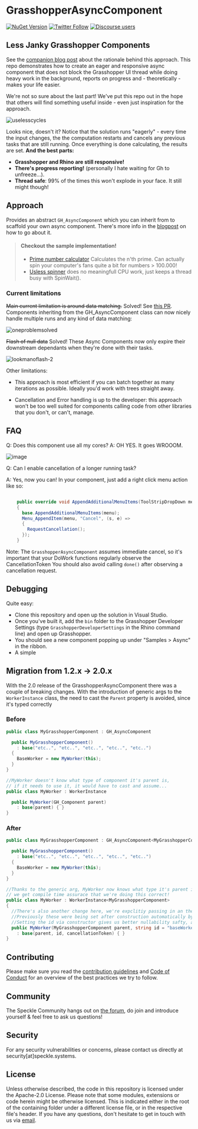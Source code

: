 # GrasshopperAsyncComponent

[![NuGet Version](https://img.shields.io/nuget/v/GrasshopperAsyncComponent)](https://www.nuget.org/packages/GrasshopperAsyncComponent)
[![Twitter Follow](https://img.shields.io/twitter/follow/SpeckleSystems?style=social)](https://twitter.com/SpeckleSystems)
[![Discourse users](https://img.shields.io/discourse/users?server=https%3A%2F%2Fspeckle.community&style=flat-square)](https://speckle.community/)



## Less Janky Grasshopper Components

See the [companion blog post](https://v1.speckle.systems/blog/async-gh/) about the rationale behind this approach. This repo demonstrates how to create an eager and responsive async component that does not block the Grasshopper UI thread while doing heavy work in the background, reports on progress and - theoretically - makes your life easier. 

We're not so sure about the last part! We've put this repo out in the hope that others will find something useful inside - even just inspiration for the approach.

![uselesscycles](https://user-images.githubusercontent.com/7696515/95028615-38583580-0699-11eb-8192-06c9cb4c3185.gif)

Looks nice, doesn't it? Notice that the solution runs "eagerly" - every time the input changes, the the computation restarts and cancels any previous tasks that are still running. Once everything is done calculating, the results are set. **And the best parts:** 

- **Grasshopper and Rhino are still responsive!**
- **There's progress reporting!** (personally I hate waiting for Gh to unfreeze...).
- **Thread safe**: 99% of the times this won't explode in your face. It still might though!

## Approach

Provides an abstract `GH_AsyncComponent` which you can inherit from to scaffold your own async component. There's more info in the [blogpost](https://v1.speckle.systems/blog/async-gh/) on how to go about it.

> #### Checkout the sample implementation! 
> - [Prime number calculator](https://github.com/specklesystems/GrasshopperAsyncComponent/blob/main/GrasshopperAsyncComponentDemo/SampleImplementations/Sample_PrimeCalculatorAsyncComponent.cs) Calculates the n'th prime. Can actually spin your computer's fans quite a bit for numbers > 100.000!
> - [Usless spinner](https://github.com/specklesystems/GrasshopperAsyncComponent/blob/main/GrasshopperAsyncComponentDemo/SampleImplementations/Sample_UslessCyclesComponent.cs) does no meaningfull CPU work, just keeps a thread busy with SpinWait().

### Current limitations

~~Main current limitation is around data matching.~~ Solved! See [this PR](https://github.com/specklesystems/GrasshopperAsyncComponent/pull/4). Components inheriting from the GH_AsyncComponent class can now nicely handle multiple runs and any kind of data matching:

![oneproblemsolved](https://user-images.githubusercontent.com/7696515/95373253-a89ecb00-08d4-11eb-9bd9-9501caa0938e.gif)

~~Flash of null data~~ Solved! These Async Components now only expire their downstream dependants when they're done with their tasks. 

![lookmanoflash-2](https://user-images.githubusercontent.com/7696515/95596003-bbd0a880-0a44-11eb-90df-044b18dcc019.gif)

Other limitations: 

- This approach is most efficient if you can batch together as many iterations as possible. Ideally you'd work with trees straight away. 

- Cancellation and Error handling is up to the developer: this approach won't be too well suited for components calling code from other libraries that you don't, or can't, manage. 

## FAQ

Q: Does this component use all my cores? A: OH YES. It goes WROOOM.

![image](https://user-images.githubusercontent.com/7696515/95597125-29310900-0a46-11eb-99ce-663b34506a7a.png)

Q: Can I enable cancellation of a longer running task? 

A: Yes, now you can! In your component, just add a right click menu action like so:

```cs

    public override void AppendAdditionalMenuItems(ToolStripDropDown menu)
    {
      base.AppendAdditionalMenuItems(menu);
      Menu_AppendItem(menu, "Cancel", (s, e) =>
      {
        RequestCancellation();
      });
    }

```

Note: The `GrasshopperAsyncComponent` assumes immediate cancel, so it's important that your DoWork functions regularly observe the CancellationToken
You should also avoid calling `done()` after observing a cancellation request.

## Debugging

Quite easy:
- Clone this repository and open up the solution in Visual Studio. 
- Once you've built it, add the `bin` folder to the Grasshopper Developer Settings (type `GrasshopperDeveloperSettings` in the Rhino command line) and open up Grasshopper. 
- You should see a new component popping up under "Samples > Async" in the ribbon. 
- A simple 


## Migration from 1.2.x -> 2.0.x

With the 2.0 release of the GrasshopperAsyncComponent there was a couple of breaking changes.
With the introduction of generic args to the `WorkerInstance` class, the need to cast the `Parent` property is avoided, since it's typed correctly

### Before
```csharp
public class MyGrasshopperComponent : GH_AsyncComponent

  public MyGrasshopperComponent()
    : base("etc..", "etc..", "etc..", "etc..", "etc..")
  {
    BaseWorker = new MyWorker(this);
  }
}

//MyWorker doesn't know what type of component it's parent is,
// if it needs to use it, it would have to cast and assume...
public class MyWorker : WorkerInstance

  public MyWorker(GH_Component parent)
    : base(parent) { }
}
```
### After
```csharp
public class MyGrasshopperComponent : GH_AsyncComponent<MyGrasshopperComponent>

  public MyGrasshopperComponent()
    : base("etc..", "etc..", "etc..", "etc..", "etc..")
  {
    BaseWorker = new MyWorker(this);
  }
}

//Thanks to the generic arg, MyWorker now knows what type it's parent is!
// we get compile time assurace that we're doing this correct!
public class MyWorker : WorkerInstance<MyGrasshopperComponent>
{
  //There's also another change here, we're expclitiy passing in an the id and cancellation token...
  //Previously these were being set after construction automatically by the GH_AsyncComponent class
  //Setting the id via constructor gives us better nullability safty, as we can be true to the nullability syntax.
  public MyWorker(MyGrasshopperComponent parent, string id = "baseWorker", cancellationToken = default) 
    : base(parent, id, cancellationToken) { }
}
```

## Contributing

Please make sure you read the [contribution guidelines](.github/CONTRIBUTING.md) and [Code of Conduct](.github/CODE_OF_CONDUCT.md) for an overview of the best practices we try to follow.

## Community

The Speckle Community hangs out on [the forum](https://speckle.community/), do join and introduce yourself & feel free to ask us questions!

## Security

For any security vulnerabilities or concerns, please contact us directly at security[at]speckle.systems.

## License

Unless otherwise described, the code in this repository is licensed under the Apache-2.0 License. Please note that some modules, extensions or code herein might be otherwise licensed. This is indicated either in the root of the containing folder under a different license file, or in the respective file's header. If you have any questions, don't hesitate to get in touch with us via [email](mailto:hello@speckle.systems).
